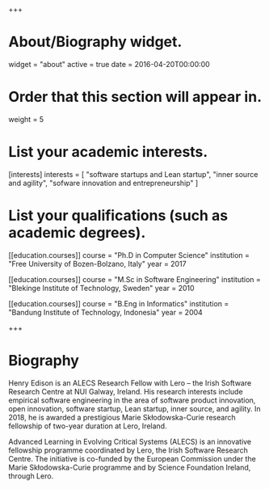 +++
# About/Biography widget.
widget = "about"
active = true
date = 2016-04-20T00:00:00

# Order that this section will appear in.
weight = 5

# List your academic interests.
[interests]
  interests = [
    "software startups and Lean startup",
    "inner source and agility",
    "sofware innovation and entrepreneurship"
  ]

# List your qualifications (such as academic degrees).
[[education.courses]]
  course = "Ph.D in Computer Science"
  institution = "Free University of Bozen-Bolzano, Italy"
  year = 2017

[[education.courses]]
  course = "M.Sc in Software Engineering"
  institution = "Blekinge Institute of Technology, Sweden"
  year = 2010

[[education.courses]]
  course = "B.Eng in Informatics"
  institution = "Bandung Institute of Technology, Indonesia"
  year = 2004

+++

# Biography

Henry Edison is an ALECS Research Fellow with Lero – the Irish Software Research Centre at NUI Galway, Ireland. His research interests include empirical software engineering in the area of software product innovation, open innovation, software startup, Lean startup, inner source, and agility. In 2018, he is awarded a prestigious Marie Skłodowska-Curie research fellowship of two-year duration at Lero, Ireland.

Advanced Learning in Evolving Critical Systems (ALECS) is an innovative fellowship programme coordinated by Lero, the Irish Software Research Centre. The initiative is co-funded by the European Commission under the Marie Skłodowska-Curie programme and by Science Foundation Ireland, through Lero.
